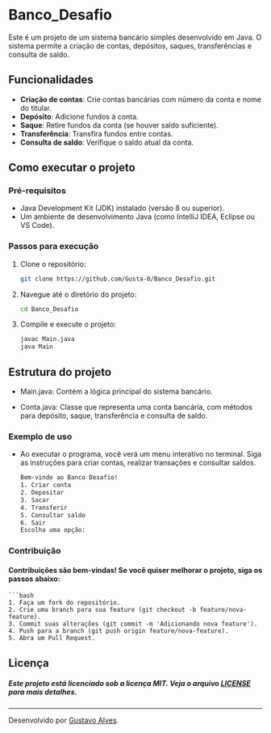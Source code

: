 # Banco_Desafio

Este é um projeto de um sistema bancário simples desenvolvido em Java. O sistema permite a criação de contas, depósitos, saques, transferências e consulta de saldo.

## Funcionalidades

- **Criação de contas**: Crie contas bancárias com número da conta e nome do titular.
- **Depósito**: Adicione fundos à conta.
- **Saque**: Retire fundos da conta (se houver saldo suficiente).
- **Transferência**: Transfira fundos entre contas.
- **Consulta de saldo**: Verifique o saldo atual da conta.

## Como executar o projeto

### Pré-requisitos

- Java Development Kit (JDK) instalado (versão 8 ou superior).
- Um ambiente de desenvolvimento Java (como IntelliJ IDEA, Eclipse ou VS Code).

### Passos para execução

1. Clone o repositório:
   ```bash
   git clone https://github.com/Gusta-0/Banco_Desafio.git

2. Navegue até o diretório do projeto:
   ```bash
   cd Banco_Desafio

3. Compile e execute o projeto:
   ```bash
   javac Main.java
   java Main

## Estrutura do projeto

- Main.java: Contém a lógica principal do sistema bancário.

- Conta.java: Classe que representa uma conta bancária, com métodos para depósito, saque, transferência e consulta de saldo.

### Exemplo de uso

- Ao executar o programa, você verá um menu interativo no terminal. Siga as instruções para criar contas, realizar transações e consultar saldos.
     ```bash
     Bem-vindo ao Banco Desafio!
     1. Criar conta
     2. Depositar
     3. Sacar
     4. Transferir
     5. Consultar saldo
     6. Sair
     Escolha uma opção:

### Contribuição

#### Contribuições são bem-vindas! Se você quiser melhorar o projeto, siga os passos abaixo:
    ```bash
    1. Faça um fork do repositório.
    2. Crie uma branch para sua feature (git checkout -b feature/nova-feature).
    3. Commit suas alterações (git commit -m 'Adicionando nova feature').
    4. Push para a branch (git push origin feature/nova-feature).
    5. Abra um Pull Request.

## Licença
##### Este projeto está licenciado sob a licença MIT. Veja o arquivo [LICENSE](LICENSE) para mais detalhes.

---

Desenvolvido por [Gustavo Alves](https://github.com/Gusta-0).